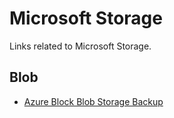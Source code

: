 # Microsoft Storage
Links related to Microsoft Storage.

## Blob
- [Azure Block Blob Storage Backup](https://azure.microsoft.com/en-us/blog/microsoft-azure-block-blob-storage-backup/)
